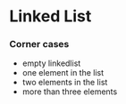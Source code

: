 # Linked List

### Corner cases
- empty linkedlist
- one element in the list
- two elements in the list
- more than three elements
